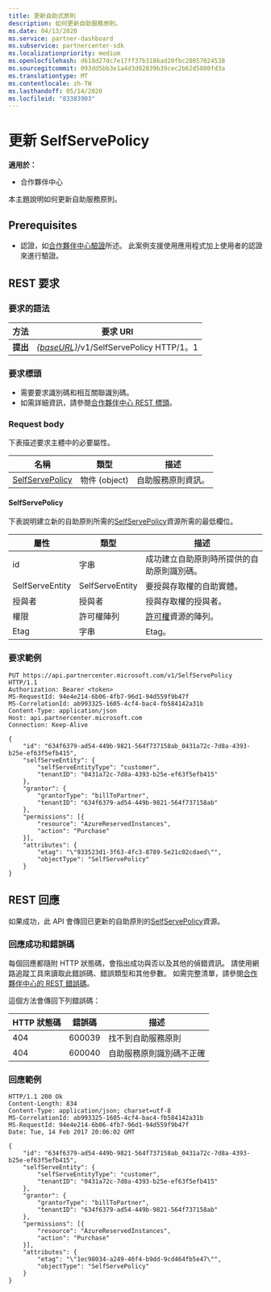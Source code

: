 ```yaml
---
title: 更新自助式原則
description: 如何更新自助服務原則。
ms.date: 04/13/2020
ms.service: partner-dashboard
ms.subservice: partnercenter-sdk
ms.localizationpriority: medium
ms.openlocfilehash: d618d27dc7e17ff37b3186ad20fbc28057024538
ms.sourcegitcommit: 093dd5bb3e1a4d3d02839b39cec2b62d5800fd3a
ms.translationtype: MT
ms.contentlocale: zh-TW
ms.lasthandoff: 05/14/2020
ms.locfileid: "83383903"
---
```

# <a name="update-a-selfservepolicy"></a>更新 SelfServePolicy

**適用於：**

- 合作夥伴中心

本主題說明如何更新自助服務原則。

## <a name="prerequisites"></a>Prerequisites

- 認證，如[合作夥伴中心驗證](partner-center-authentication.md)所述。 此案例支援使用應用程式加上使用者的認證來進行驗證。

## <a name="rest-request"></a>REST 要求

### <a name="request-syntax"></a>要求的語法

| 方法   | 要求 URI                                                       |
|----------|-------------------------------------------------------------------|
| **提出** | [*{baseURL}*](partner-center-rest-urls.md)/v1/SelfServePolicy HTTP/1。1 |

### <a name="request-headers"></a>要求標頭

- 需要要求識別碼和相互關聯識別碼。
- 如需詳細資訊，請參閱[合作夥伴中心 REST 標頭](headers.md)。

### <a name="request-body"></a>Request body

下表描述要求主體中的必要屬性。

| 名稱                              | 類型   | 描述                                 |
|------------------------------------------------------------------|--------|---------------------------------------------|
| [SelfServePolicy](self-serve-policy-resources.md#selfservepolicy)| 物件 (object) | 自助服務原則資訊。 |

#### <a name="selfservepolicy"></a>SelfServePolicy

下表說明建立新的自助原則所需的[SelfServePolicy](self-serve-policy-resources.md#selfservepolicy)資源所需的最低欄位。

| 屬性              | 類型             | 描述                                                                                            |
|-----------------------|------------------|--------------------------------------------------------------------------------------------------------|
| id                    | 字串           | 成功建立自助原則時所提供的自助原則識別碼。     |
| SelfServeEntity       | SelfServeEntity  | 要授與存取權的自助實體。                                                     |
| 授與者               | 授與者          | 授與存取權的授與者。                                                                    |
| 權限           | 許可權陣列| [許可權](self-serve-policy-resources.md#permission)資源的陣列。                                                      |
| Etag                  | 字串           | Etag。                                                                                               |


### <a name="request-example"></a>要求範例

```http
PUT https://api.partnercenter.microsoft.com/v1/SelfServePolicy HTTP/1.1
Authorization: Bearer <token>
MS-RequestId: 94e4e214-6b06-4fb7-96d1-94d559f9b47f
MS-CorrelationId: ab993325-1605-4cf4-bac4-fb584142a31b
Content-Type: application/json
Host: api.partnercenter.microsoft.com
Connection: Keep-Alive

{
    "id": "634f6379-ad54-449b-9821-564f737158ab_0431a72c-7d8a-4393-b25e-ef63f5efb415",
    "selfServeEntity": {
        "selfServeEntityType": "customer",
        "tenantID": "0431a72c-7d8a-4393-b25e-ef63f5efb415"
    },
    "grantor": {
        "grantorType": "billToPartner",
        "tenantID": "634f6379-ad54-449b-9821-564f737158ab"
    },
    "permissions": [{
        "resource": "AzureReservedInstances",
        "action": "Purchase"
    }],
    "attributes": {
        "etag": "\"933523d1-3f63-4fc3-8789-5e21c02cdaed\"",
        "objectType": "SelfServePolicy"
    }
}
```

## <a name="rest-response"></a>REST 回應

如果成功，此 API 會傳回已更新的自助原則的[SelfServePolicy](self-serve-policy-resources.md#selfservepolicy)資源。

### <a name="response-success-and-error-codes"></a>回應成功和錯誤碼

每個回應都隨附 HTTP 狀態碼，會指出成功與否以及其他的偵錯資訊。 請使用網路追蹤工具來讀取此錯誤碼、錯誤類型和其他參數。 如需完整清單，請參閱[合作夥伴中心的 REST 錯誤碼](error-codes.md)。

這個方法會傳回下列錯誤碼：

| HTTP 狀態碼     | 錯誤碼   | 描述                                                                |
|----------------------|--------------|----------------------------------------------------------------------------|
| 404                  | 600039       | 找不到自助服務原則                                            |
| 404                  | 600040       | 自助服務原則識別碼不正確                                  |


### <a name="response-example"></a>回應範例

```http
HTTP/1.1 200 Ok
Content-Length: 834
Content-Type: application/json; charset=utf-8
MS-CorrelationId: ab993325-1605-4cf4-bac4-fb584142a31b
MS-RequestId: 94e4e214-6b06-4fb7-96d1-94d559f9b47f
Date: Tue, 14 Feb 2017 20:06:02 GMT

{
    "id": "634f6379-ad54-449b-9821-564f737158ab_0431a72c-7d8a-4393-b25e-ef63f5efb415",
    "selfServeEntity": {
        "selfServeEntityType": "customer",
        "tenantID": "0431a72c-7d8a-4393-b25e-ef63f5efb415"
    },
    "grantor": {
        "grantorType": "billToPartner",
        "tenantID": "634f6379-ad54-449b-9821-564f737158ab"
    },
    "permissions": [{
        "resource": "AzureReservedInstances",
        "action": "Purchase"
    }],
    "attributes": {
        "etag": "\"1ec98034-a249-46f4-b9dd-9cd464fb5e47\"",
        "objectType": "SelfServePolicy"
    }
}
```
